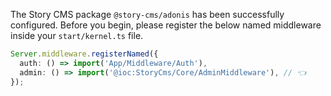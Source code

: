 The Story CMS package `@story-cms/adonis` has been successfully configured. Before you
begin, please register the below named middleware inside your `start/kernel.ts` file.

```ts
Server.middleware.registerNamed({
  auth: () => import('App/Middleware/Auth'),
  admin: () => import('@ioc:StoryCms/Core/AdminMiddleware'), // 👈
});
```
